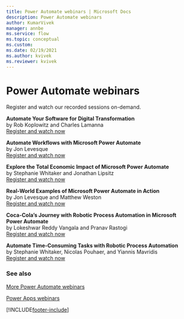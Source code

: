 ```yaml
---
title: Power Automate webinars | Microsoft Docs
description: Power Automate webinars
author: KumarVivek
manager: annbe
ms.service: flow
ms.topic: conceptual
ms.custom: 
ms.date: 02/19/2021
ms.author: kvivek
ms.reviewer: kvivek
---
```

# Power Automate webinars

Register and watch our recorded sessions on-demand.

**Automate Your Software for Digital Transformation**  
by Rob Koplowitz and Charles Lamanna  
[Register and watch now](https://info.microsoft.com/ww-Landing-Automate-Your-Software-for-Digital-Transformation.html?Lcid=EN-US)

**Automate Workflows with Microsoft Power Automate**  
by Jon Levesque  
[Register and watch now](https://info.microsoft.com/ww-Landing-Automate-Your-Workflow-with-Microsoft-Flow.html?LCID=EN-US)

**Explore the Total Economic Impact of Microsoft Power Automate**  
by Stephanie Whitaker and Jonathan Lipsitz  
[Register and watch now](https://info.microsoft.com/ww-landing-Explore-the-Total-Economic-Impact-of-Microsoft-Power-Automate.html?Lcid=EN-US)

**Real-World Examples of Microsoft Power Automate in Action**  
by Jon Levesque and Matthew Weston<br/>
[Register and watch now](https://info.microsoft.com/ww-Landing-Real-World-Examples-of-Microsoft-Power-Automate-in-Action.html?LCID=EN-US)

**Coca-Cola’s Journey with Robotic Process Automation in Microsoft Power Automate**  
by Lokeshwar Reddy Vangala and Pranav Rastogi<br/>
[Register and watch now](https://info.microsoft.com/ww-Landing-Coca-ColasJourneywithRPA.html?LCID=EN-US)

**Automate Time-Consuming Tasks with Robotic Process Automation**  
by Stephanie Whitaker, Nicolas Pouhaer, and Yiannis Mavridis<br/>
[Register and watch now](https://info.microsoft.com/ww-Landing-AutomateTimeConsumingTaskswithRPA.html?LCID=EN-US)

### See also

[More Power Automate webinars](https://flow.microsoft.com/en-us/blog/category/webinars/)

[Power Apps webinars](/powerapps/webinars)


[!INCLUDE[footer-include](includes/footer-banner.md)]

